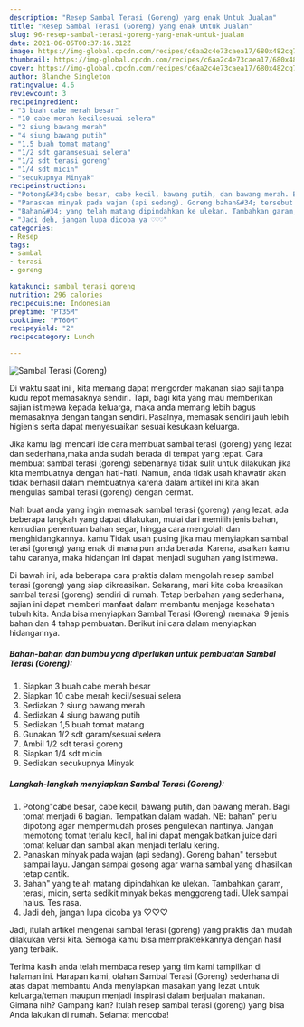 ```yaml
---
description: "Resep Sambal Terasi (Goreng) yang enak Untuk Jualan"
title: "Resep Sambal Terasi (Goreng) yang enak Untuk Jualan"
slug: 96-resep-sambal-terasi-goreng-yang-enak-untuk-jualan
date: 2021-06-05T00:37:16.312Z
image: https://img-global.cpcdn.com/recipes/c6aa2c4e73caea17/680x482cq70/sambal-terasi-goreng-foto-resep-utama.jpg
thumbnail: https://img-global.cpcdn.com/recipes/c6aa2c4e73caea17/680x482cq70/sambal-terasi-goreng-foto-resep-utama.jpg
cover: https://img-global.cpcdn.com/recipes/c6aa2c4e73caea17/680x482cq70/sambal-terasi-goreng-foto-resep-utama.jpg
author: Blanche Singleton
ratingvalue: 4.6
reviewcount: 3
recipeingredient:
- "3 buah cabe merah besar"
- "10 cabe merah kecilsesuai selera"
- "2 siung bawang merah"
- "4 siung bawang putih"
- "1,5 buah tomat matang"
- "1/2 sdt garamsesuai selera"
- "1/2 sdt terasi goreng"
- "1/4 sdt micin"
- "secukupnya Minyak"
recipeinstructions:
- "Potong&#34;cabe besar, cabe kecil, bawang putih, dan bawang merah. Bagi tomat menjadi 6 bagian. Tempatkan dalam wadah. NB: bahan&#34; perlu dipotong agar mempermudah proses pengulekan nantinya. Jangan memotong tomat terlalu kecil, hal ini dapat mengakibatkan juice dari tomat keluar dan sambal akan menjadi terlalu kering."
- "Panaskan minyak pada wajan (api sedang). Goreng bahan&#34; tersebut sampai layu. Jangan sampai gosong agar warna sambal yang dihasilkan tetap cantik."
- "Bahan&#34; yang telah matang dipindahkan ke ulekan. Tambahkan garam, terasi, micin, serta sedikit minyak bekas menggoreng tadi. Ulek sampai halus. Tes rasa."
- "Jadi deh, jangan lupa dicoba ya ♡♡♡"
categories:
- Resep
tags:
- sambal
- terasi
- goreng

katakunci: sambal terasi goreng 
nutrition: 296 calories
recipecuisine: Indonesian
preptime: "PT35M"
cooktime: "PT60M"
recipeyield: "2"
recipecategory: Lunch

---
```



![Sambal Terasi (Goreng)](https://img-global.cpcdn.com/recipes/c6aa2c4e73caea17/680x482cq70/sambal-terasi-goreng-foto-resep-utama.jpg)

Di waktu  saat ini , kita memang dapat mengorder makanan siap saji tanpa kudu repot memasaknya sendiri. Tapi, bagi kita yang mau memberikan sajian istimewa kepada keluarga, maka anda memang lebih bagus memasaknya dengan tangan sendiri. Pasalnya, memasak sendiri jauh lebih higienis serta dapat menyesuaikan sesuai kesukaan keluarga.

Jika kamu lagi mencari ide cara membuat sambal terasi (goreng) yang lezat dan sederhana,maka anda sudah berada di tempat yang tepat. Cara membuat sambal terasi (goreng)  sebenarnya tidak sulit untuk dilakukan jika kita membuatnya dengan hati-hati. Namun, anda tidak usah khawatir akan tidak berhasil dalam membuatnya 
karena dalam artikel ini kita akan mengulas sambal terasi (goreng) dengan cermat.  



Nah buat anda yang ingin memasak sambal terasi (goreng) yang lezat, ada beberapa langkah yang dapat dilakukan, mulai dari memilih jenis bahan, kemudian penentuan bahan segar, hingga cara mengolah dan menghidangkannya. kamu Tidak usah pusing jika mau menyiapkan sambal terasi (goreng) yang enak di mana pun anda berada. Karena, asalkan kamu  tahu caranya, maka hidangan ini dapat menjadi suguhan yang istimewa.

Di bawah ini, ada beberapa cara praktis  dalam mengolah resep sambal terasi (goreng) yang siap dikreasikan. Sekarang, mari kita coba kreasikan sambal terasi (goreng) sendiri di rumah. Tetap berbahan yang sederhana, sajian ini dapat memberi manfaat dalam membantu menjaga kesehatan tubuh kita. Anda bisa menyiapkan Sambal Terasi (Goreng) memakai 9 jenis bahan dan 4 tahap pembuatan. Berikut ini cara dalam menyiapkan hidangannya.

<!--inarticleads1-->

##### Bahan-bahan dan bumbu yang diperlukan untuk pembuatan Sambal Terasi (Goreng):

1. Siapkan 3 buah cabe merah besar
1. Siapkan 10 cabe merah kecil/sesuai selera
1. Sediakan 2 siung bawang merah
1. Sediakan 4 siung bawang putih
1. Sediakan 1,5 buah tomat matang
1. Gunakan 1/2 sdt garam/sesuai selera
1. Ambil 1/2 sdt terasi goreng
1. Siapkan 1/4 sdt micin
1. Sediakan secukupnya Minyak




<!--inarticleads2-->

##### Langkah-langkah menyiapkan Sambal Terasi (Goreng):

1. Potong&#34;cabe besar, cabe kecil, bawang putih, dan bawang merah. Bagi tomat menjadi 6 bagian. Tempatkan dalam wadah. NB: bahan&#34; perlu dipotong agar mempermudah proses pengulekan nantinya. Jangan memotong tomat terlalu kecil, hal ini dapat mengakibatkan juice dari tomat keluar dan sambal akan menjadi terlalu kering.
1. Panaskan minyak pada wajan (api sedang). Goreng bahan&#34; tersebut sampai layu. Jangan sampai gosong agar warna sambal yang dihasilkan tetap cantik.
1. Bahan&#34; yang telah matang dipindahkan ke ulekan. Tambahkan garam, terasi, micin, serta sedikit minyak bekas menggoreng tadi. Ulek sampai halus. Tes rasa.
1. Jadi deh, jangan lupa dicoba ya ♡♡♡




Jadi, itulah artikel mengenai  sambal terasi (goreng)  yang praktis dan mudah dilakukan versi kita. Semoga kamu bisa mempraktekkannya dengan hasil yang terbaik. 

Terima kasih anda telah membaca resep yang tim kami tampilkan di halaman ini. Harapan kami, olahan  Sambal Terasi (Goreng) sederhana di atas dapat membantu Anda menyiapkan masakan yang lezat untuk keluarga/teman maupun menjadi inspirasi dalam berjualan makanan. Gimana nih? Gampang kan? Itulah resep sambal terasi (goreng) yang bisa Anda lakukan di rumah. Selamat mencoba!

